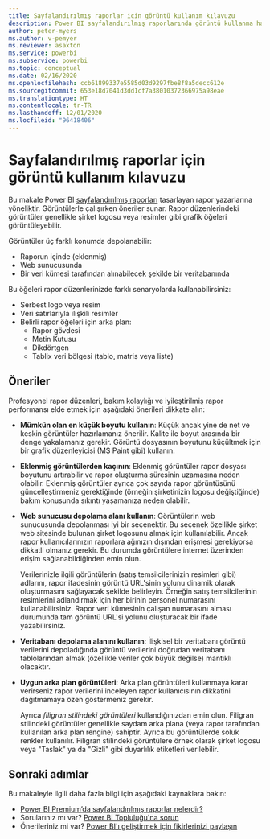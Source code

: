 ```yaml
---
title: Sayfalandırılmış raporlar için görüntü kullanım kılavuzu
description: Power BI sayfalandırılmış raporlarında görüntü kullanma hakkında kılavuz.
author: peter-myers
ms.author: v-pemyer
ms.reviewer: asaxton
ms.service: powerbi
ms.subservice: powerbi
ms.topic: conceptual
ms.date: 02/16/2020
ms.openlocfilehash: ccb61899337e5585d03d9297fbe8f8a5decc612e
ms.sourcegitcommit: 653e18d7041d3dd1cf7a38010372366975a98eae
ms.translationtype: HT
ms.contentlocale: tr-TR
ms.lasthandoff: 12/01/2020
ms.locfileid: "96418406"
---
```

# <a name="image-use-guidance-for-paginated-reports"></a>Sayfalandırılmış raporlar için görüntü kullanım kılavuzu

Bu makale Power BI [sayfalandırılmış raporları](../paginated-reports/paginated-reports-report-builder-power-bi.md) tasarlayan rapor yazarlarına yöneliktir. Görüntülerle çalışırken öneriler sunar. Rapor düzenlerindeki görüntüler genellikle şirket logosu veya resimler gibi grafik öğeleri görüntüleyebilir.

Görüntüler üç farklı konumda depolanabilir:

- Raporun içinde (eklenmiş)
- Web sunucusunda
- Bir veri kümesi tarafından alınabilecek şekilde bir veritabanında

Bu öğeleri rapor düzenlerinizde farklı senaryolarda kullanabilirsiniz:

- Serbest logo veya resim
- Veri satırlarıyla ilişkili resimler
- Belirli rapor öğeleri için arka plan:
  - Rapor gövdesi
  - Metin Kutusu
  - Dikdörtgen
  - Tablix veri bölgesi (tablo, matris veya liste)

## <a name="suggestions"></a>Öneriler

Profesyonel rapor düzenleri, bakım kolaylığı ve iyileştirilmiş rapor performansı elde etmek için aşağıdaki önerileri dikkate alın:

- **Mümkün olan en küçük boyutu kullanın**: Küçük ancak yine de net ve keskin görüntüler hazırlamanız önerilir. Kalite ile boyut arasında bir denge yakalamanız gerekir. Görüntü dosyasının boyutunu küçültmek için bir grafik düzenleyicisi (MS Paint gibi) kullanın.
- **Eklenmiş görüntülerden kaçının**: Eklenmiş görüntüler rapor dosyası boyutunu artırabilir ve rapor oluşturma süresinin uzamasına neden olabilir. Eklenmiş görüntüler ayrıca çok sayıda rapor görüntüsünü güncelleştirmeniz gerektiğinde (örneğin şirketinizin logosu değiştiğinde) bakım konusunda sıkıntı yaşamanıza neden olabilir.
- **Web sunucusu depolama alanı kullanın**: Görüntülerin web sunucusunda depolanması iyi bir seçenektir. Bu seçenek özellikle şirket web sitesinde bulunan şirket logosunu almak için kullanılabilir. Ancak rapor kullanıcılarınızın raporlara ağınızın dışından erişmesi gerekiyorsa dikkatli olmanız gerekir. Bu durumda görüntülere internet üzerinden erişim sağlanabildiğinden emin olun.

    Verilerinizle ilgili görüntülerin (satış temsilcilerinizin resimleri gibi) adlarını, rapor ifadesinin görüntü URL'sinin yolunu dinamik olarak oluşturmasını sağlayacak şekilde belirleyin. Örneğin satış temsilcilerinin resimlerini adlandırmak için her birinin personel numarasını kullanabilirsiniz. Rapor veri kümesinin çalışan numarasını alması durumunda tam görüntü URL'si yolunu oluşturacak bir ifade yazabilirsiniz.
- **Veritabanı depolama alanını kullanın**: İlişkisel bir veritabanı görüntü verilerini depoladığında görüntü verilerini doğrudan veritabanı tablolarından almak (özellikle veriler çok büyük değilse) mantıklı olacaktır.
- **Uygun arka plan görüntüleri**: Arka plan görüntüleri kullanmaya karar verirseniz rapor verilerini inceleyen rapor kullanıcısının dikkatini dağıtmamaya özen göstermeniz gerekir. 

    Ayrıca _filigran stilindeki görüntüleri_ kullandığınızdan emin olun. Filigran stilindeki görüntüler genellikle saydam arka plana (veya rapor tarafından kullanılan arka plan rengine) sahiptir. Ayrıca bu görüntülerde soluk renkler kullanılır. Filigran stilindeki görüntülere örnek olarak şirket logosu veya "Taslak" ya da "Gizli" gibi duyarlılık etiketleri verilebilir.

## <a name="next-steps"></a>Sonraki adımlar

Bu makaleyle ilgili daha fazla bilgi için aşağıdaki kaynaklara bakın:

- [Power BI Premium’da sayfalandırılmış raporlar nelerdir?](../paginated-reports/paginated-reports-report-builder-power-bi.md)
- Sorularınız mı var? [Power BI Topluluğu'na sorun](https://community.powerbi.com/)
- Önerileriniz mi var? [Power BI'ı geliştirmek için fikirlerinizi paylaşın](https://ideas.powerbi.com/)
